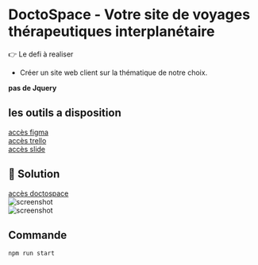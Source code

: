 # DoctoSpace - Votre site de voyages thérapeutiques interplanétaire  

👉 Le defi à realiser
+ Créer un site web client sur la thématique de notre choix.

**pas de Jquery**  



## les outils a disposition    

   
[accès figma](https://www.figma.com/file/n7KMbvcr5b4YnSJH4Cv6qc/DoctoSpace 'site figma')  
[accès trello](https://trello.com/b/m8uNAXUf/wildcode 'site trello')   
[accès slide](https://doctospace.netlify.app 'site doctospace')  


## 💪 Solution  
[accès doctospace](https://doctospace.netlify.app 'site doctospace')  
![screenshot](https://imgur.com/rB3AofZ.pngs 'screenshot doctospace')  
![screenshot](https://imgur.com/5Ftd00a.png 'screenshot doctospace')  

## Commande  
```npm run start```



